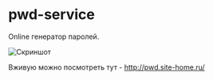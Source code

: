pwd-service
===========

Online генератор паролей.

![Скриншот](https://dl.dropboxusercontent.com/u/15126083/ShareX/2015/03/2015-03-03_22-03-38.gif)

Вживую можно посмотреть тут - http://pwd.site-home.ru/
